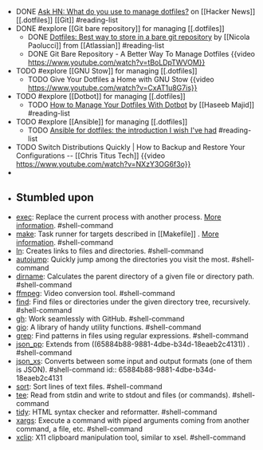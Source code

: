 - DONE [Ask HN: What do you use to manage dotfiles?](https://news.ycombinator.com/item?id=11070797) on [[Hacker News]] [[.dotfiles]] [[Git]] #reading-list
- DONE #explore [[Git bare repository]] for managing [[.dotfiles]]
	- DONE [Dotfiles: Best way to store in a bare git repository](https://www.atlassian.com/git/tutorials/dotfiles) by [[Nicola Paolucci]] from [[Atlassian]] #reading-list
	- DONE Git Bare Repository - A Better Way To Manage Dotfiles
	  {{video https://www.youtube.com/watch?v=tBoLDpTWVOM}}
- TODO #explore [[GNU Stow]] for managing [[.dotfiles]]
	- TODO Give Your Dotfiles a Home with GNU Stow
	  {{video https://www.youtube.com/watch?v=CxAT1u8G7is}}
- TODO #explore [[Dotbot]] for managing [[.dotfiles]]
	- TODO [How to Manage Your Dotfiles With Dotbot](https://haseebmajid.dev/posts/2022-10-15-how-to-manage-your-dotfiles-with-dotbot/) by [[Haseeb Majid]] #reading-list
- TODO #explore [[Ansible]] for managing [[.dotfiles]]
	- TODO [Ansible for dotfiles: the introduction I wish I've had](https://phelipetls.github.io/posts/introduction-to-ansible/) #reading-list
- TODO Switch Distributions Quickly | How to Backup and Restore Your Configurations -- [[Chris Titus Tech]] 
  {{video https://www.youtube.com/watch?v=NXzY3OG6f3o}}
-
- ## Stumbled upon
- [exec](https://command-not-found.com/exec): Replace the current process with another process. [More information](https://linuxcommand.org/lc3_man_pages/exech.html). #shell-command
- [make](https://command-not-found.com/make): Task runner for targets described in [[Makefile]] . [More information](https://www.gnu.org/software/make/manual/make.html). #shell-command
- [ln](https://command-not-found.com/ln): Creates links to files and directories. #shell-command
- [autojump](https://command-not-found.com/autojump): Quickly jump among the directories you visit the most. #shell-command
- [dirname](https://command-not-found.com/dirname): Calculates the parent directory of a given file or directory path. #shell-command
- [ffmpeg](https://command-not-found.com/ffmpeg): Video conversion tool. #shell-command
- [find](https://command-not-found.com/find): Find files or directories under the given directory tree, recursively. #shell-command
- [gh](https://command-not-found.com/gh): Work seamlessly with GitHub. #shell-command
- [gio](https://command-not-found.com/gio): A library of handy utility functions. #shell-command
- [grep](https://command-not-found.com/grep): Find patterns in files using regular expressions. #shell-command
- [json_pp](https://command-not-found.com/json_pp): Extends from ((65884b88-9881-4dbe-b34d-18eaeb2c4131)) . #shell-command
- [json_xs](https://command-not-found.com/json_xs): Converts between some input and output formats (one of them is JSON). #shell-command
  id:: 65884b88-9881-4dbe-b34d-18eaeb2c4131
- [sort](https://command-not-found.com/sort): Sort lines of text files. #shell-command
- [tee](https://command-not-found.com/tee): Read from stdin and write to stdout and files (or commands). #shell-command
- [tidy](https://command-not-found.com/tidy): HTML syntax checker and reformatter. #shell-command
- [xargs](https://command-not-found.com/xargs): Execute a command with piped arguments coming from another command, a file, etc. #shell-command
- [xclip](https://command-not-found.com/xclip): X11 clipboard manipulation tool, similar to xsel. #shell-command